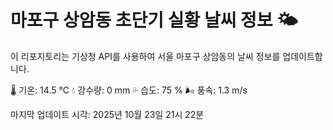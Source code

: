 
# 마포구 상암동 초단기 실황 날씨 정보 🌤️

이 리포지토리는 기상청 API를 사용하여 서울 마포구 상암동의 날씨 정보를 업데이트합니다. 

🌡️ 기온: 14.5 ℃
💧 강수량: 0 mm
💦 습도: 75 %
🌬️ 풍속: 1.3 m/s

마지막 업데이트 시각: 2025년 10월 23일 21시 22분    
